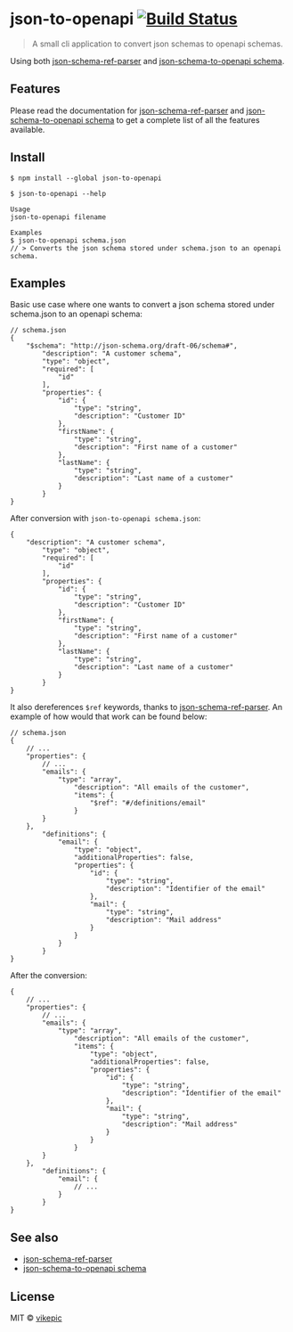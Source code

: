 # json-to-openapi [![Build Status](https://travis-ci.org/vikepic/json-to-openapi.svg?branch=master)](https://travis-ci.org/vikepic/json-to-openapi)

> A small cli application to convert json schemas to openapi schemas.

Using both [json-schema-ref-parser](https://www.npmjs.com/package/json-schema-ref-parser) and [json-schema-to-openapi schema](https://github.com/wework/json-schema-to-openapi-schema).

## Features

Please read the documentation for [json-schema-ref-parser](https://www.npmjs.com/package/json-schema-ref-parser) and [json-schema-to-openapi schema](https://github.com/wework/json-schema-to-openapi-schema#features) to get a complete list of all the features available.

## Install

```
$ npm install --global json-to-openapi
```

```
$ json-to-openapi --help

Usage
json-to-openapi filename

Examples
$ json-to-openapi schema.json
// > Converts the json schema stored under schema.json to an openapi schema.
```

## Examples

Basic use case where one wants to convert a json schema stored under schema.json to an openapi schema:

```
// schema.json
{
	"$schema": "http://json-schema.org/draft-06/schema#",
		"description": "A customer schema",
		"type": "object",
		"required": [
			"id"
		],
		"properties": {
			"id": {
				"type": "string",
				"description": "Customer ID"
			},
			"firstName": {
				"type": "string",
				"description": "First name of a customer"
			},
			"lastName": {
				"type": "string",
				"description": "Last name of a customer"
			}
		}
}
```

After conversion with `json-to-openapi schema.json`:

```
{
	"description": "A customer schema",
		"type": "object",
		"required": [
			"id"
		],
		"properties": {
			"id": {
				"type": "string",
				"description": "Customer ID"
			},
			"firstName": {
				"type": "string",
				"description": "First name of a customer"
			},
			"lastName": {
				"type": "string",
				"description": "Last name of a customer"
			}
		}
}
```

It also dereferences `$ref` keywords, thanks to [json-schema-ref-parser](https://www.npmjs.com/package/json-schema-ref-parser). An example of how would that work can be found below:

```
// schema.json
{
	// ...
	"properties": {
		// ...
		"emails": {
			"type": "array",
				"description": "All emails of the customer",
				"items": {
					"$ref": "#/definitions/email"
				}
		}
	},
		"definitions": {
			"email": {
				"type": "object",
				"additionalProperties": false,
				"properties": {
					"id": {
						"type": "string",
						"description": "Identifier of the email"
					},
					"mail": {
						"type": "string",
						"description": "Mail address"
					}
				}
			}
		}
}
```

After the conversion:

```
{
	// ...
	"properties": {
		// ...
		"emails": {
			"type": "array",
				"description": "All emails of the customer",
				"items": {
					"type": "object",
					"additionalProperties": false,
					"properties": {
						"id": {
							"type": "string",
							"description": "Identifier of the email"
						},
						"mail": {
							"type": "string",
							"description": "Mail address"
						}
					}
				}
		}
	},
		"definitions": {
			"email": {
				// ...
			}
		}
}
```

## See also

* [json-schema-ref-parser](https://www.npmjs.com/package/json-schema-ref-parser)
* [json-schema-to-openapi schema](https://github.com/wework/json-schema-to-openapi-schema)

## License

MIT © [vikepic](https://vikepic.github.io)
